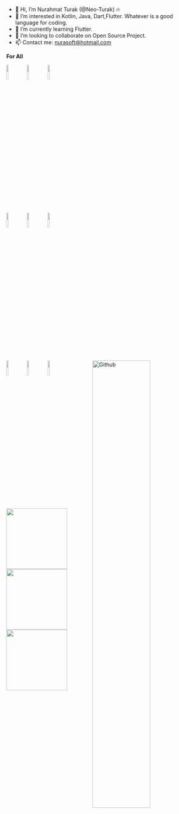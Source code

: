 - 👋 Hi, I’m Nurahmat Turak (@Neo-Turak) 🔥
- 👀 I’m interested in Kotlin, Java, Dart,Flutter. Whatever is a good language for coding.
- 🌱 I’m currently learning Flutter.
- 💞️ I’m looking to collaborate on Open Source Project.
- 📫 Contact me: nurasoft@hotmail.com

**For All**

<p>
  <code><img width="10%" src="https://www.vectorlogo.zone/logos/dartlang/dartlang-ar21.svg"></code>
  <code><img width="10%" src="https://www.vectorlogo.zone/logos/java/java-ar21.svg"></code>
  <code><img width="10%" src="https://www.vectorlogo.zone/logos/kotlin/kotlin-ar21.svg"></code>
  <br/>
   <code><img width="10%" src="https://www.vectorlogo.zone/logos/swift/swift-ar21.svg"></code>
  <code><img width="10%" src="https://www.vectorlogo.zone/logos/git-scm/git-scm-ar21.svg"></code>
  <code><img width="10%" src="https://www.vectorlogo.zone/logos/gradle/gradle-ar21.svg"></code>
   <br/>
  <code><img width="10%" src="https://www.vectorlogo.zone/logos/flutterio/flutterio-ar21.svg"></code>
  <code><img width="10%" src="https://www.vectorlogo.zone/logos/android/android-ar21.svg"></code>
  <code><img width="10%" src="https://www.vectorlogo.zone/logos/apple_xcode/apple_xcode-ar21.svg"></code>
<img width="55%" align="right" alt="Github" src="https://github.com/kaina404/TimePro/blob/master/assets/images/login_logo.png?raw=true" />
  
   <br/>

  <img height="160" src="http://github-profile-summary-cards.vercel.app/api/cards/stats?username=kaina404&theme=dracula"/>
  
  <img height="160" src="http://github-profile-summary-cards.vercel.app/api/cards/repos-per-language?username=kaina404&theme=dracula"/>

  <img height="160" src="https://github-profile-summary-cards.vercel.app/api/cards/productive-time?username=kaina404&theme=dracula&utcOffset=8"/>
  
